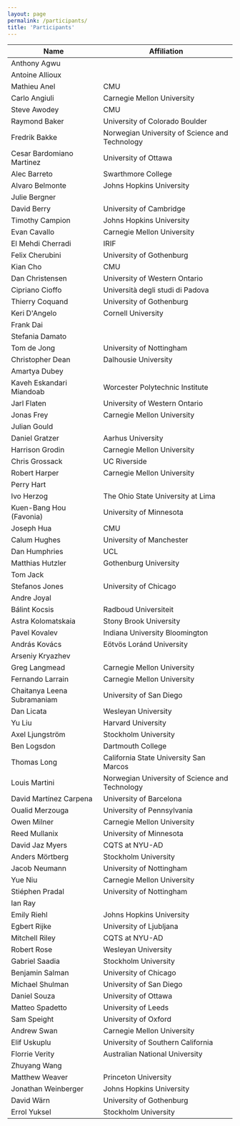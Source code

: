 ```yaml
---
layout: page
permalink: /participants/
title: 'Participants'
---
```


Name | Affiliation
---|---
Anthony Agwu | 
Antoine Allioux | 
Mathieu Anel | CMU
Carlo Angiuli | Carnegie Mellon University
Steve Awodey | CMU
Raymond Baker | University of Colorado Boulder
Fredrik Bakke | Norwegian University of Science and Technology
Cesar Bardomiano Martinez | University of Ottawa
Alec Barreto | Swarthmore College
Alvaro Belmonte | Johns Hopkins University
Julie Bergner | 
David Berry | University of Cambridge
Timothy Campion | Johns Hopkins University
Evan Cavallo | Carnegie Mellon University
El Mehdi Cherradi | IRIF
Felix Cherubini | University of Gothenburg
Kian Cho | CMU
Dan Christensen | University of Western Ontario
Cipriano Cioffo | Università degli studi di Padova
Thierry Coquand | University of Gothenburg
Keri D'Angelo | Cornell University
Frank Dai | 
Stefania Damato | 
Tom de Jong | University of Nottingham
Christopher Dean | Dalhousie University
Amartya Dubey | 
Kaveh Eskandari Miandoab | Worcester Polytechnic Institute
Jarl Flaten | University of Western Ontario
Jonas Frey | Carnegie Mellon University
Julian Gould | 
Daniel Gratzer | Aarhus University
Harrison Grodin | Carnegie Mellon University
Chris Grossack | UC Riverside
Robert Harper | Carnegie Mellon University
Perry Hart | 
Ivo Herzog | The Ohio State University at Lima
Kuen-Bang Hou (Favonia) | University of Minnesota
Joseph Hua | CMU
Calum Hughes | University of Manchester
Dan Humphries | UCL
Matthias Hutzler | Gothenburg University
Tom Jack | 
Stefanos Jones | University of Chicago
Andre Joyal | 
Bálint Kocsis | Radboud Universiteit
Astra Kolomatskaia | Stony Brook University
Pavel Kovalev | Indiana University Bloomington
András Kovács | Eötvös Loránd University
Arseniy Kryazhev | 
Greg Langmead | Carnegie Mellon University
Fernando Larrain | Carnegie Mellon University
Chaitanya Leena Subramaniam | University of San Diego
Dan Licata | Wesleyan University
Yu Liu | Harvard University
Axel Ljungström | Stockholm University
Ben Logsdon | Dartmouth College
Thomas Long | California State University San Marcos
Louis Martini | Norwegian University of Science and Technology
David Martínez Carpena | University of Barcelona
Oualid Merzouga | University of Pennsylvania
Owen Milner | Carnegie Mellon University
Reed Mullanix | University of Minnesota
David Jaz Myers | CQTS at NYU-AD
Anders Mörtberg | Stockholm University
Jacob Neumann | University of Nottingham
Yue Niu | Carnegie Mellon University
Stiéphen Pradal | University of Nottingham
Ian Ray | 
Emily Riehl | Johns Hopkins University
Egbert Rijke | University of Ljubljana
Mitchell Riley | CQTS at NYU-AD
Robert Rose | Wesleyan University
Gabriel Saadia | Stockholm University
Benjamin Salman | University of Chicago
Michael Shulman | University of San Diego
Daniel Souza | University of Ottawa
Matteo Spadetto | University of Leeds
Sam Speight | University of Oxford
Andrew Swan | Carnegie Mellon University
Elif Uskuplu | University of Southern California
Florrie Verity | Australian National University
Zhuyang Wang | 
Matthew Weaver | Princeton University
Jonathan Weinberger | Johns Hopkins University
David Wärn | University of Gothenburg
Errol Yuksel | Stockholm University
